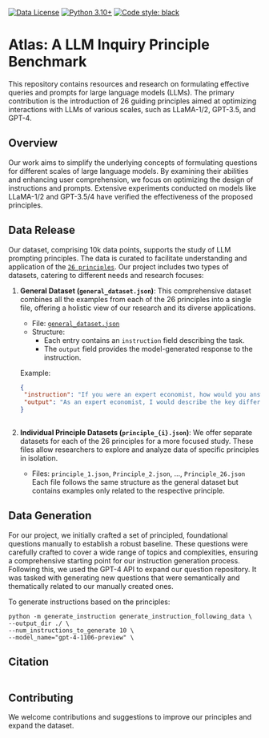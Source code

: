 
[![Data License](https://img.shields.io/badge/Data%20License-Apache_2.0-green.svg)](https://github.com/aidarmyrzakhan/Atlas-A-LLM-Inquiry-Principle-Benchmark/blob/main/LICENSE.md)
[![Python 3.10+](https://img.shields.io/badge/python-3.9+-blue.svg)](https://www.python.org/downloads/release/python-390/)
[![Code style: black](https://img.shields.io/badge/code%20style-black-000000.svg)](https://github.com/psf/black)
# Atlas: A LLM Inquiry Principle Benchmark

This repository contains resources and research on formulating effective queries and prompts for large language models (LLMs). The primary contribution is the introduction of 26 guiding principles aimed at optimizing interactions with LLMs of various scales, such as LLaMA-1/2, GPT-3.5, and GPT-4.

## Overview

Our work aims to simplify the underlying concepts of formulating questions for different scales of large language models. By examining their abilities and enhancing user comprehension, we focus on optimizing the design of instructions and prompts. Extensive experiments conducted on models like LLaMA-1/2 and GPT-3.5/4 have verified the effectiveness of the proposed principles. 

## Data Release

Our dataset, comprising 10k data points, supports the study of LLM prompting principles. The data is curated to facilitate understanding and application of the [`26 principles`](./data/README.md). 
Our project includes two types of datasets, catering to different needs and research focuses:

   1. **General Dataset (`general_dataset.json`)**: This comprehensive dataset combines all the examples from each of the 26 principles into a single file, offering a holistic view of our research and its diverse applications.
   
      - File: [`general_dataset.json`](./data/general_dataset.json)
      - Structure:
        - Each entry contains an `instruction` field describing the task.
        - The `output` field provides the model-generated response to the instruction.
   
      Example:
      ```json
      {
       "instruction": "If you were an expert economist, how would you answer: What are the key differences between a capitalist and a socialist economic system?",
       "output": "As an expert economist, I would describe the key differences between capitalist and socialist economic systems along several dimensions:..."
      }
   
   2. **Individual Principle Datasets (`principle_{i}.json`)**: We offer separate datasets for each of the 26 principles for a more focused study. These files allow researchers to explore and analyze data of specific principles in isolation.
   
      - Files: `principle_1.json`, `Principle_2.json`, ..., `Principle_26.json`
      Each file follows the same structure as the general dataset but contains examples only related to the respective principle.


## Data Generation
For our project, we initially crafted a set of principled, foundational questions manually to establish a robust baseline. These questions were carefully crafted to cover a wide range of topics and complexities, ensuring a comprehensive starting point for our instruction generation process. Following this, we used the GPT-4 API to expand our question repository. It was tasked with generating new questions that were semantically and thematically related to our manually created ones.

To generate instructions based on the principles:
   ```
   python -m generate_instruction generate_instruction_following_data \
  --output_dir ./ \
  --num_instructions_to_generate 10 \
  --model_name="gpt-4-1106-preview" \
   ```

## Citation
   
   ```
   
   ```

## Contributing
We welcome contributions and suggestions to improve our principles and expand the dataset.

